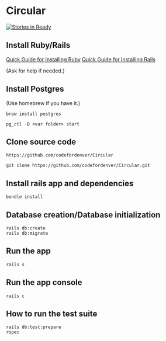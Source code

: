 # Circular

[![Stories in Ready](https://badge.waffle.io/codefordenver/Circular.png?label=ready&title=Ready)](https://waffle.io/codefordenver/Circular)

## Install Ruby/Rails

[Quick Guide for Installing Ruby](https://www.ruby-lang.org/en/documentation/installation/)
[Quick Guide for Installing Rails](http://guides.rubyonrails.org/getting_started.html<Paste>)

(Ask for help if needed.)

## Install Postgres

(Use homebrew if you have it.)

```
brew install postgres

pg_ctl -D <var folder> start
```

## Clone source code

```
https://github.com/codefordenver/Circular

git clone https://github.com/codefordenver/Circular.git
```

## Install rails app and dependencies

```
bundle install
```

## Database creation/Database initialization

```
rails db:create
rails db:migrate
```

## Run the app

```
rails s
```

## Run the app console

```
rails c
```

## How to run the test suite

```
rails db:test:prepare
rspec
```

